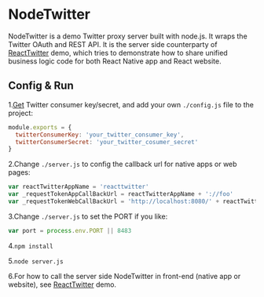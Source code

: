 # NodeTwitter

NodeTwitter is a demo Twitter proxy server built with node.js. It wraps the Twitter OAuth and REST API. It is the server side counterparty of [ReactTwitter](https://github.com/xuyuanme/ReactTwitter) demo, which tries to demonstrate how to share unified business logic code for both React Native app and React website.

## Config & Run

1.[Get](https://apps.twitter.com/) Twitter consumer key/secret, and add your own `./config.js` file to the project:

```javascript
module.exports = {
  twitterConsumerKey: 'your_twitter_consumer_key',
  twitterConsumerSecret: 'your_twitter_cosumer_secret'
}
```

2.Change `./server.js` to config the callback url for native apps or web pages:

```javascript
var reactTwitterAppName = 'reacttwitter'
var _requestTokenAppCallBackUrl = reactTwitterAppName + '://foo'
var _requestTokenWebCallBackUrl = 'http://localhost:8080/' + reactTwitterAppName + '/callback'
```

3.Change `./server.js` to set the PORT if you like:

```javascript
var port = process.env.PORT || 8483
```

4.`npm install`

5.`node server.js`

6.For how to call the server side NodeTwitter in front-end (native app or website), see [ReactTwitter](https://github.com/xuyuanme/ReactTwitter) demo.
